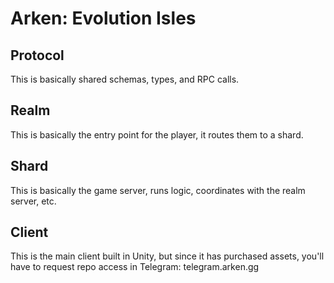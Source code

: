# Arken: Evolution Isles

## Protocol

This is basically shared schemas, types, and RPC calls.

## Realm

This is basically the entry point for the player, it routes them to a shard.

## Shard

This is basically the game server, runs logic, coordinates with the realm server, etc.

## Client

This is the main client built in Unity, but since it has purchased assets, you'll have to request repo access in Telegram: telegram.arken.gg
